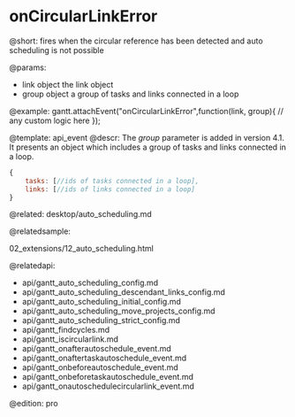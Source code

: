 onCircularLinkError
=============

@short:
	fires when the circular reference has been detected and auto scheduling is not possible

@params:

- link 			object			the link object
- group			object 			a group of tasks and links connected in a loop

@example:
gantt.attachEvent("onCircularLinkError",function(link, group){
	// any custom logic here
});

@template:	api_event
@descr:
The *group* parameter is added in version 4.1.
It presents an object which includes a group of tasks and links connected in a loop.

~~~js
{ 
	tasks: [//ids of tasks connected in a loop], 
    links: [//ids of links connected in a loop]
}
~~~

@related:
desktop/auto_scheduling.md

@relatedsample:

02_extensions/12_auto_scheduling.html

@relatedapi:

- api/gantt_auto_scheduling_config.md
- api/gantt_auto_scheduling_descendant_links_config.md
- api/gantt_auto_scheduling_initial_config.md
- api/gantt_auto_scheduling_move_projects_config.md
- api/gantt_auto_scheduling_strict_config.md
- api/gantt_findcycles.md
- api/gantt_iscircularlink.md
- api/gantt_onafterautoschedule_event.md
- api/gantt_onaftertaskautoschedule_event.md
- api/gantt_onbeforeautoschedule_event.md
- api/gantt_onbeforetaskautoschedule_event.md
- api/gantt_onautoschedulecircularlink_event.md

@edition:
pro